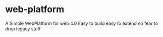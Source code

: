 # web-platform
A Simple WebPlatform for web 4.0 Easy to build easy to extend no fear to drop legacy stuff
